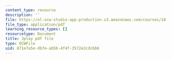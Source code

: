 ```yaml
---
content_type: resource
description: ''
file: https://ol-ocw-studio-app-production.s3.amazonaws.com/courses/18-01sc-single-variable-calculus-fall-2010/871e7a5edb7eab5b4f4f3572e2cdc6b6_ER5B_YBFMJo.pdf
file_type: application/pdf
learning_resource_types: []
resourcetype: Document
title: 3play pdf file
type: OCWFile
uid: 871e7a5e-db7e-ab5b-4f4f-3572e2cdc6b6
---
```

